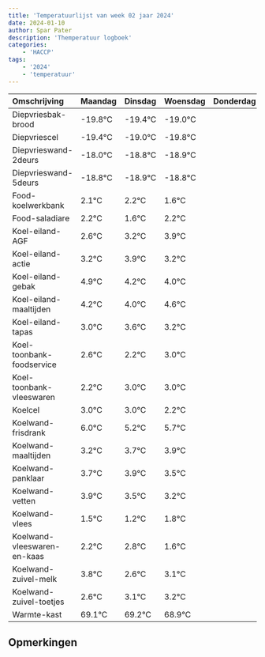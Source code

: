 ```yaml
---
title: 'Temperatuurlijst van week 02 jaar 2024'
date: 2024-01-10
author: Spar Pater
description: 'Themperatuur logboek'
categories:
    - 'HACCP'
tags:
    - '2024'
    - 'temperatuur'
---
```

|Omschrijving|Maandag|Dinsdag|Woensdag|Donderdag|Vrijdag|Zaterdag|Zondag|
|:---|:---|:---|:---|:---|:---|:---|:---|
|Diepvriesbak-brood|-19.8°C|-19.4°C|-19.0°C| | | | |
|Diepvriescel|-19.4°C|-19.0°C|-19.8°C| | | | |
|Diepvrieswand-2deurs|-18.0°C|-18.8°C|-18.9°C| | | | |
|Diepvrieswand-5deurs|-18.8°C|-18.9°C|-18.8°C| | | | |
|Food-koelwerkbank|2.1°C|2.2°C|1.6°C| | | | |
|Food-saladiare|2.2°C|1.6°C|2.2°C| | | | |
|Koel-eiland-AGF|2.6°C|3.2°C|3.9°C| | | | |
|Koel-eiland-actie|3.2°C|3.9°C|3.2°C| | | | |
|Koel-eiland-gebak|4.9°C|4.2°C|4.0°C| | | | |
|Koel-eiland-maaltijden|4.2°C|4.0°C|4.6°C| | | | |
|Koel-eiland-tapas|3.0°C|3.6°C|3.2°C| | | | |
|Koel-toonbank-foodservice|2.6°C|2.2°C|3.0°C| | | | |
|Koel-toonbank-vleeswaren|2.2°C|3.0°C|3.0°C| | | | |
|Koelcel|3.0°C|3.0°C|2.2°C| | | | |
|Koelwand-frisdrank|6.0°C|5.2°C|5.7°C| | | | |
|Koelwand-maaltijden|3.2°C|3.7°C|3.9°C| | | | |
|Koelwand-panklaar|3.7°C|3.9°C|3.5°C| | | | |
|Koelwand-vetten|3.9°C|3.5°C|3.2°C| | | | |
|Koelwand-vlees|1.5°C|1.2°C|1.8°C| | | | |
|Koelwand-vleeswaren-en-kaas|2.2°C|2.8°C|1.6°C| | | | |
|Koelwand-zuivel-melk|3.8°C|2.6°C|3.1°C| | | | |
|Koelwand-zuivel-toetjes|2.6°C|3.1°C|3.2°C| | | | |
|Warmte-kast|69.1°C|69.2°C|68.9°C| | | | |

## Opmerkingen


